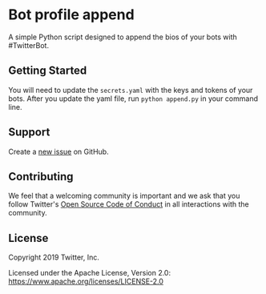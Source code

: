 # Bot profile append

A simple Python script designed to append the bios of your bots with #TwitterBot.

## Getting Started

You will need to update the `secrets.yaml` with the keys and tokens of your bots. After you update the yaml file, run `python append.py` in your command line.


## Support

Create a [new issue](https://github.com/twitterdev/bot-profile-append/issues) on GitHub.

## Contributing

We feel that a welcoming community is important and we ask that you follow Twitter's
[Open Source Code of Conduct](https://github.com/twitter/code-of-conduct/blob/master/code-of-conduct.md)
in all interactions with the community.

## License

Copyright 2019 Twitter, Inc.

Licensed under the Apache License, Version 2.0: https://www.apache.org/licenses/LICENSE-2.0
